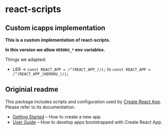 # react-scripts

## Custom icapps implementation
**This is a custom implementation of react-scripts.**

**In this version we allow `HEROKU_*` env variables.**

Things we adapted: 
- L69 -> `const REACT_APP = /^(REACT_APP_)/i;` to `const REACT_APP = /^(REACT_APP_|HEROKU_)/i;`

## Originial readme

This package includes scripts and configuration used by [Create React App](https://github.com/facebook/create-react-app).<br>
Please refer to its documentation:

- [Getting Started](https://facebook.github.io/create-react-app/docs/getting-started) – How to create a new app.
- [User Guide](https://facebook.github.io/create-react-app/) – How to develop apps bootstrapped with Create React App.
